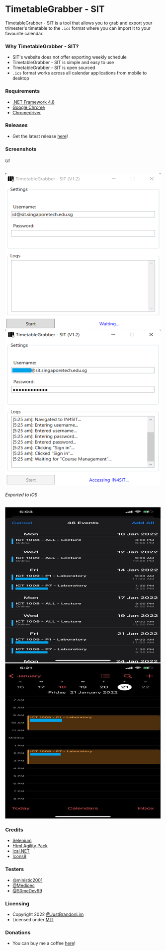 # TimetableGrabber - SIT

TimetableGrabber - SIT is a tool that allows you to grab and export your trimester's timetable to the `.ics` format where you can import it to your favourite calendar.

### Why TimetableGrabber - SIT?

* SIT's website does not offer exporting weekly schedule
* TimetableGrabber - SIT is simple and easy to use
* TimetableGrabber - SIT is open sourced
* `.ics` format works across all calendar applications from mobile to desktop

### Requirements
* [.NET Framework 4.8](https://dotnet.microsoft.com/en-us/download/dotnet-framework/net48/)
* [Google Chrome](https://www.google.com/intl/en_sg/chrome/)
* [Chromedriver](https://chromedriver.chromium.org/downloads/)

### Releases
* Get the latest release [here](https://github.com/JustBrandonLim/TimetableGrabber---SIT/releases/)!

### Screenshots
###### UI
<img src="https://github.com/JustBrandonLim/TimetableGrabber---SIT/blob/master/Picture1.png/" width="500" height="500"/>
<img src="https://github.com/JustBrandonLim/TimetableGrabber---SIT/blob/master/Picture2.png/" width="500" height="500"/>

###### Exported to iOS
<img src="https://github.com/JustBrandonLim/TimetableGrabber---SIT/blob/master/Picture3.png/" width="500" height="500"/>
<img src="https://github.com/JustBrandonLim/TimetableGrabber---SIT/blob/master/Picture4.png/" width="500" height="500"/>

### Credits
* [Selenium](https://www.selenium.dev/)
* [Html Agility Pack](https://html-agility-pack.net/)
* [ical.NET](https://github.com/rianjs/ical.net/)
* [Icons8](https://icons8.com/)

### Testers
* [@ministic2001](https://github.com/ministic2001/)
* [@Medioec](https://github.com/Medioec/)
* [@S0meDev99](https://github.com/S0meDev99/)

### Licensing
* Copyright 2022 [@JustBrandonLim](https:/JustBrandonLim.github.io/)
* Licensed under [MIT](https://github.com/JustBrandonLim/TimetableGrabber---SIT/blob/master/LICENSE.md/)

### Donations
* You can buy me a coffee [here](https://ko-fi.com/justbrandonlim/)!
